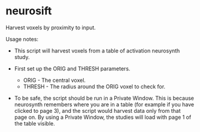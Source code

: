 # neurosift
Harvest voxels by proximity to input.

Usage notes:
- This script will harvest voxels from a table of activation neurosynth study.
	
- First set up the ORIG and THRESH parameters.
  - ORIG - The central voxel.
  - THRESH - The radius around the ORIG voxel to check for.
	
- To be safe, the script should be run in a Private Window. This is because neurosynth remembers where you are in a table (for example if you have clicked to page 3), and the script would harvest data only from that page on. By using a Private Window, the studies will load with page 1 of the table visible.